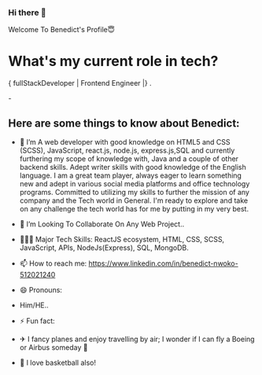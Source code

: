 ### Hi there 👋

Welcome To Benedict's Profile😇

<h1>What's my current role in tech?</h1>
   { fullStackDeveloper | Frontend Engineer |} .


-<h2> Here are some things to know about Benedict:</h2>

- 🔭 I’m A web developer with good knowledge on HTML5 and CSS (SCSS), JavaScript, react.js, node.js,
express.js,SQL and currently furthering my scope of knowledge with, Java and a couple of other backend skills. 
Adept writer skills with good knowledge of the English language. 
I am a great team player, always eager to learn something new and adept in various social media platforms and office technology programs.
Committed to utilizing my skills to further the mission of any company and the Tech world in General.
I'm ready to explore and take on any challenge the tech world has for me by putting in my very best.

- 👯 I’m Looking To Collaborate On Any Web Project..

-  🤹🏾‍♀️ Major Tech Skills: ReactJS ecosystem, HTML, CSS, SCSS,  JavaScript, APIs, NodeJs(Express), SQL, MongoDB.

- 📫 How to reach me: https://www.linkedin.com/in/benedict-nwoko-512021240


- 😄 Pronouns: 
- Him/HE..


- ⚡ Fun fact: 
- ✈ I fancy planes and enjoy travelling by air; I wonder if I can fly a Boeing or Airbus someday 🤔
- 🏀 I love basketball also! 

   

